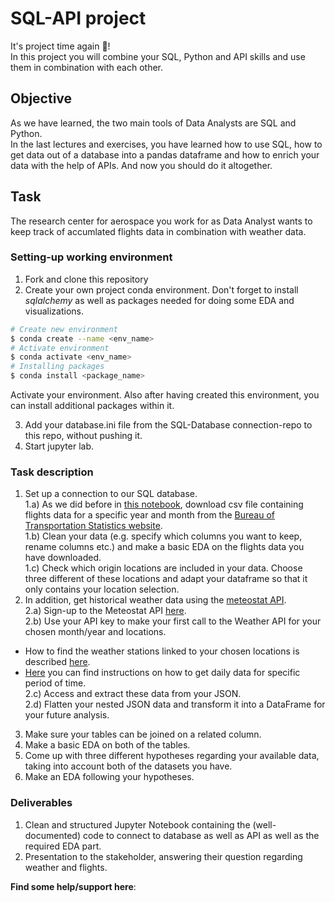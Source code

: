 # SQL-API project

It's project time again :tada:!  
In this project you will combine your SQL, Python and API skills and use them in combination with each other.  

## Objective
As we have learned, the two main tools of Data Analysts are SQL and Python.  
In the last lectures and exercises, you have learned how to use SQL, how to get data out of a database into a pandas dataframe and how to enrich your data with the help of APIs.
And now you should do it altogether.


## Task 
The research center for aerospace you work for as Data Analyst wants to keep track of accumlated flights data in combination with weather data.  


### Setting-up working environment

1. Fork and clone this repository
2. Create your own project conda environment. Don't forget to install *sqlalchemy* as well as packages needed for doing some EDA and visualizations.

```BASH 
# Create new environment
$ conda create --name <env_name>
# Activate environment 
$ conda activate <env_name>
# Installing packages 
$ conda install <package_name>
```
Activate your environment. 
Also after having created this environment, you can install additional packages within it. 

3. Add your database.ini file from the SQL-Database connection-repo to this repo, without pushing it. 
4. Start jupyter lab.  

### Task description
1. Set up a connection to our SQL database.   
  1.a) As we did before in [this notebook](https://github.com/neuefische/da-sql_database_connection/blob/main/Connect_to_db_1.ipynb), download csv file containing flights data for a specific year and month from the [Bureau of Transportation Statistics website](https://transtats.bts.gov).  
  1.b) Clean your data (e.g. specify which columns you want to keep, rename columns etc.) and make a basic EDA on the flights data you have downloaded.  
  1.c) Check which origin locations are included in your data. Choose three different of these locations and adapt your dataframe so that it only contains your location selection.
2. In addition, get historical weather data using the [meteostat API](https://dev.meteostat.net/api/point/daily.html#endpoint).   
  2.a) Sign-up to the Meteostat API [here](https://auth.meteostat.net).  
  2.b) Use your API key to make your first call to the Weather API for your chosen month/year and locations.    
  - How to find the weather stations linked to your chosen locations is described [here](https://dev.meteostat.net/api/stations/search.html#endpoint).    
  - [Here](https://dev.meteostat.net/api/stations/daily.html#endpoint) you can find instructions on how to get daily data for specific period of time.  
  2.c) Access and extract these data from your JSON.  
  2.d) Flatten your nested JSON data and transform it into a DataFrame for your future analysis.  
3. Make sure your tables can be joined on a related column.  
4. Make a basic EDA on both of the tables.  
5. Come up with three different hypotheses regarding your available data, taking into account both of the datasets you have.  
6. Make an EDA following your hypotheses.  

### Deliverables
1. Clean and structured Jupyter Notebook containing the (well-documented) code to connect to database as well as API as well as the required EDA part.
2. Presentation to the stakeholder, answering their question regarding weather and flights.

**Find some help/support here**:

[](links)
